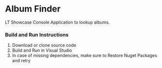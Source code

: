 # Album Finder
LT Showcase Console Application to lookup albums. 


### Build and Run Instructions
1. Download or clone source code
2. Build and Run in Visual Studio
3. In case of missing dependencies, make sure to Restore Nuget Packages and retry
